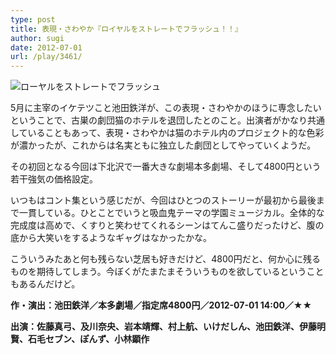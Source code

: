 ```yaml
---
type: post
title: 表現・さわやか『ロイヤルをストレートでフラッシュ！！』
author: sugi
date: 2012-07-01
url: /play/3461/
---
```

<img src="http://i2.wp.com/asharpminor.com/wp-content/uploads/2012/07/royal_1000.jpg?resize=240%2C160" alt="ローヤルをストレートでフラッシュ" title="ローヤルをストレートでフラッシュ" class="alignleft size-full wp-image-3462" data-recalc-dims="1" />

5月に主宰のイケテツこと池田鉄洋が、この表現・さわやかのほうに専念したいということで、古巣の劇団猫のホテルを退団したとのこと。出演者がかなり共通していることもあって、表現・さわやかは猫のホテル内のプロジェクト的な色彩が濃かったが、これからは名実ともに独立した劇団としてやっていくようだ。

その初回となる今回は下北沢で一番大きな劇場本多劇場、そして4800円という若干強気の価格設定。

いつもはコント集という感じだが、今回はひとつのストーリーが最初から最後まで一貫している。ひとことでいうと吸血鬼テーマの学園ミュージカル。全体的な完成度は高めで、くすりと笑わせてくれるシーンはてんこ盛りだったけど、腹の底から大笑いをするようなギャグはなかったかな。

こういうみたあと何も残らない芝居も好きだけど、4800円だと、何か心に残るものを期待してしまう。今ぼくがたまたまそういうものを欲しているということもあるんだけど。

**作・演出：池田鉄洋／本多劇場／指定席4800円／2012-07-01 14:00／★★**

**出演：佐藤真弓、及川奈央、岩本靖輝、村上航、いけだしん、池田鉄洋、伊藤明賢、石毛セブン、ぽんず、小林顕作**
